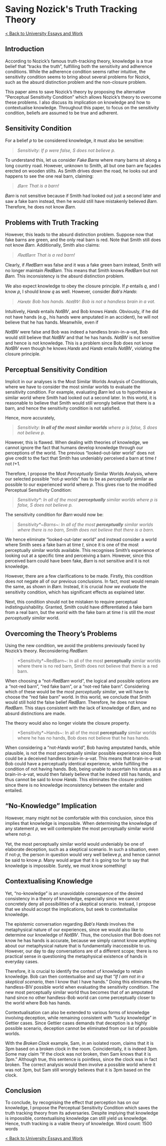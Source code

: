 # Saving Nozick's Truth Tracking Theory

[< Back to University Essays and Work](/uni_work/uni_work.md)

## Introduction

According to Nozick’s famous truth-tracking theory, knowledge is a true belief that “tracks the truth”, fulfilling both the sensitivity and adherence conditions. While the adherence condition seems rather intuitive, the sensitivity condition seems to bring about several problems for Nozick, such as the absurd distinction problem and the non-closure problem.

This paper aims to save Nozick’s theory by proposing the alternative “Perceptual Sensitivity Condition” which allows Nozick’s theory to overcome these problems. I also discuss its implication on knowledge and how to contextualise knowledge. Throughout this paper, to focus on the sensitivity condition, beliefs are assumed to be true and adherent.

## Sensitivity Condition

For a belief 𝑝 to be considered knowledge, it must also be sensitive:

> *Sensitivity: If p were false, S does not believe p.*

To understand this, let us consider 𝐹𝑎𝑘𝑒 𝐵𝑎𝑟𝑛𝑠 where many barns sit along a long country road. However, unknown to Smith, all but one barn are façades erected on wooden stilts. As Smith drives down the road, he looks out and happens to see the one real barn, claiming:

> *𝐵𝑎𝑟𝑛: That is a barn!*

𝐵𝑎𝑟𝑛 is not sensitive because if Smith had looked out just a second later and saw a fake barn instead, then he would still have mistakenly believed 𝐵𝑎𝑟𝑛. Therefore, he does not know 𝐵𝑎𝑟𝑛.

## Problems with Truth Tracking
However, this leads to the absurd distinction problem. Suppose now that fake barns are green, and the only real barn is red. Note that Smith still does not know 𝐵𝑎𝑟𝑛. Additionally, Smith also claims:

> *𝑅𝑒𝑑𝐵𝑎𝑟𝑛: That is a red barn!*

Clearly, if 𝑅𝑒𝑑𝐵𝑎𝑟𝑛 was false and it was a fake green barn instead, Smith will no longer maintain 𝑅𝑒𝑑𝐵𝑎𝑟𝑛. This means that Smith knows 𝑅𝑒𝑑𝐵𝑎𝑟𝑛 but not 𝐵𝑎𝑟𝑛. This inconsistency is the absurd distinction problem.

We also expect knowledge to obey the closure principle. If 𝑝 entails 𝑞, and I know 𝑝, I should know 𝑞 as well. However, consider 𝐵𝑜𝑏’𝑠 𝐻𝑎𝑛𝑑𝑠:

> *𝐻𝑎𝑛𝑑𝑠: Bob has hands.*
> *𝑁𝑜𝑡𝐵𝐼𝑉: Bob is not a handless brain in a vat.*

Intuitively, 𝐻𝑎𝑛𝑑𝑠 entails 𝑁𝑜𝑡𝐵𝐼𝑉, and Bob knows 𝐻𝑎𝑛𝑑𝑠. Obviously, if he did not have hands (e.g., his hands were amputated in an accident), he will not believe that he has hands. Meanwhile, even if

𝑁𝑜𝑡𝐵𝐼𝑉 were false and Bob was indeed a handless brain-in-a-vat, Bob would still believe that 𝑁𝑜𝑡𝐵𝐼𝑉 and that he has hands. 𝑁𝑜𝑡𝐵𝐼𝑉 is not sensitive and hence is not knowledge. This is a problem since Bob does not know 𝑁𝑜𝑡𝐵𝐼𝑉 even though he knows 𝐻𝑎𝑛𝑑𝑠 and 𝐻𝑎𝑛𝑑𝑠 entails 𝑁𝑜𝑡𝐵𝐼𝑉, violating the closure principle.

## Perceptual Sensitivity Condition

Implicit in our analyses is the Most Similar Worlds Analysis of Conditionals, where we have to consider the most similar worlds to evaluate the sensitivity condition. For example, evaluating 𝐵𝑎𝑟𝑛 led us to hypothesise a similar world where Smith had looked out a second later. In this world, it is reasonable to believe that Smith would still wrongly believe that there is a barn, and hence the sensitivity condition is not satisfied.

Hence, more accurately,

> *Sensitivity: **In all of the most similar worlds** where p is false, S does not believe p.*

However, this is flawed. When dealing with theories of knowledge, we cannot ignore the fact that humans develop knowledge through our perceptions of the world. The previous “looked-out-later world” does not give credit to the fact that Smith has undeniably perceived a barn at time 𝑡 not 𝑡+1.

Therefore, I propose the Most *Perceptually* Similar Worlds Analysis, where our selected possible “not-𝑝 worlds” has to be as *perceptually* similar as possible to our experienced world where 𝑝. This gives rise to the modified Perceptual Sensitivity Condition:

> *Sensitivity\*: In all of the most **perceptually** similar worlds where p is false, S does not believe p.*

The sensitivity condition for 𝐵𝑎𝑟𝑛 would now be:

> *Sensitivity\*~Barns~: In all of the most **perceptually** similar worlds where there is no barn, Smith does not believe that there is a barn.*

We hence eliminate “looked-out-later world” and instead consider a world where Smith sees a fake barn at time 𝑡, since it is one of the most perceptually similar worlds available. This recognises Smith’s experience of looking out at a specific time and perceiving a barn. However, since this perceived barn could have been fake, 𝐵𝑎𝑟𝑛 is not sensitive and it is not knowledge.

However, there are a few clarifications to be made. Firstly, this condition does not negate all of our previous conclusions. In fact, most would remain the same, as shown in 𝐵𝑎𝑟𝑛. Instead, it is crucial *how we evaluate* the sensitivity condition, which has significant effects as explained later.

Next, this condition should not be mistaken to require perceptual indistinguishability. Granted, Smith could have differentiated a fake barn from a real barn, but the world with the fake barn at time 𝑡 is still the *most perceptually similar* world.

## Overcoming the Theory’s Problems

Using the new condition, we avoid the problems previously faced by Nozick’s theory. Reconsidering 𝑅𝑒𝑑𝐵𝑎𝑟𝑛:

> *Sensitivity\*~RedBarn~: In all of the most **perceptually** similar worlds where there is no red barn, Smith does not believe that there is a red barn.

When choosing a “not-𝑅𝑒𝑑𝐵𝑎𝑟𝑛 world”, the logical and possible options are a “not-red barn”, “red fake barn”, or a “not-red fake barn”. Considering which of these would be the *most perceptually similar*, we will have to choose the “red fake barn” world. In this world, we conclude that Smith would still hold the false belief 𝑅𝑒𝑑𝐵𝑎𝑟𝑛. Therefore, he does not know 𝑅𝑒𝑑𝐵𝑎𝑟𝑛. This stays consistent with the lack of knowledge of 𝐵𝑎𝑟𝑛, and no absurd distinctions are made.

The theory would also no longer violate the closure property.

> *Sensitivity\*~Hands~: In all of the most **perceptually** similar worlds where he has no hands, Bob does not believe that he has hands.

When considering a “not-𝐻𝑎𝑛𝑑𝑠 world”, Bob having amputated hands, while plausible, is not the most perceptually similar possible experience since Bob could be a deceived handless brain-in-a-vat. This means that brain-in-a-vat Bob could have a perceptually identical experience, while fulfilling the condition of not having hands. Bob, being unable to ascertain his status as a brain-in-a-vat, would then falsely believe that he indeed still has hands, and thus cannot be said to know 𝐻𝑎𝑛𝑑𝑠. This eliminates the closure problem since there is no knowledge inconsistency between the entailer and entailed.

## “No-Knowledge” Implication

However, many might not be comfortable with this conclusion, since this implies that knowledge is impossible. When determining the knowledge of any statement 𝑝, we will contemplate the most perceptually similar world where not-𝑝.

Yet, the most perceptually similar world would undeniably be one of elaborate deception, such as a skeptical scenario. In such a situation, even if not-𝑝, the person in question would very well believe 𝑝, and hence cannot be said to know 𝑝. Many would argue that it is going too far to say that knowledge is impossible. Surely, we must know something!

## Contextualising Knowledge

Yet, “no-knowledge” is an unavoidable consequence of the desired consistency in a theory of knowledge, especially since we cannot concretely deny all possibilities of a skeptical scenario. Instead, I propose that we should accept the implications, but seek to contextualise knowledge.

The epistemic conversation regarding 𝐵𝑜𝑏’𝑠 𝐻𝑎𝑛𝑑𝑠 involves the metaphysical nature of our experiences, since we would also like to determine our knowledge of 𝑁𝑜𝑡𝐵𝐼𝑉. Thus, the conclusion that Bob does not know he has hands is accurate, because we simply cannot know anything about our metaphysical nature that is fundamentally inaccessible to us. However, our day to day conversations are of a different scope; there is no practical sense in questioning the metaphysical existence of hands in everyday cases.

Therefore, it is crucial to identify the context of knowledge to retain knowledge. Bob can then contextualise and say that “*If I am not in a skeptical scenario*, then I know that I have hands.” Doing this eliminates the handless-BIV possible world when evaluating the sensitivity condition. The new most perceptually similar world thus becomes that of an amputated hand since no other handless-Bob world can come perceptually closer to the world where Bob has hands.

Contextualisation can also be extended to various forms of knowledge involving deception, while remaining consistent with “lucky knowledge” in Gettier cases. Since Gettier cases demands that deception is a highly possible scenario, deception cannot be eliminated from our list of possible worlds.

With the 𝐵𝑟𝑜𝑘𝑒𝑛 𝐶𝑙𝑜𝑐𝑘 example, Sam, in an isolated room, claims that it is 3pm based on a broken clock in the room. Coincidentally, it is indeed 3pm. Some may claim “If the clock was not broken, then Sam knows that it is 3pm.” Although true, this sentence is pointless, since the clock was in fact broken. The correct analysis would then involve a possible world where it was not 3pm, but Sam still wrongly believes that it is 3pm based on the clock.

## Conclusion

To conclude, by recognising the effect that perception has on our knowledge, I propose the Perceptual Sensitivity Condition which saves the truth tracking theory from its adversaries. Despite implying that knowledge is impossible, contextualising knowledge can still yield us knowledge. Hence, truth tracking is a viable theory of knowledge.
Word count: 1500 words

[< Back to University Essays and Work](/uni_work/uni_work.md)
